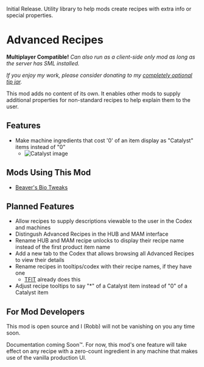 Initial Release. Utility library to help mods create recipes with extra info or special properties.




# Advanced Recipes

**Multiplayer Compatible!** _Can also run as a client-side only mod as long as the server has SML installed._

_If you enjoy my work, please consider donating to my [completely optional tip jar](https://ko-fi.com/robb4)._

This mod adds no content of its own.
It enables other mods to supply additional properties for non-standard recipes
to help explain them to the user.

## Features

- Make machine ingredients that cost '0' of an item display as "Catalyst" items instead of "0"
  - ![Catalyst image](https://i.imgur.com/W76JLf2.png)

## Mods Using This Mod

- [Beaver's Bio Tweaks](https://ficsit.app/mod/AB_BioTweaks)

## Planned Features

- Allow recipes to supply descriptions viewable to the user in the Codex and machines
- Distingush Advanced Recipes in the HUB and MAM interface
- Rename HUB and MAM recipe unlocks to display their recipe name instead of the first product item name
- Add a new tab to the Codex that allows browsing all Advanced Recipes to view their details
- Rename recipes in tooltips/codex with their recipe names, if they have one
  - [TFIT](https://ficsit.app/mod/TFIT) already does this
- Adjust recipe tooltips to say "*" of a Catalyst item instead of "0" of a Catalyst item

## For Mod Developers

This mod is open source and I (Robb) will not be vanishing on you any time soon.

Documentation coming Soon™.
For now, this mod's one feature will take effect on any recipe with a zero-count ingredient
in any machine that makes use of the vanilla production UI.

<!-- This mod currently only takes effect if your recipe class implements the IARAdvancedRecipeDataProvider interface.
This may change in the future. -->
